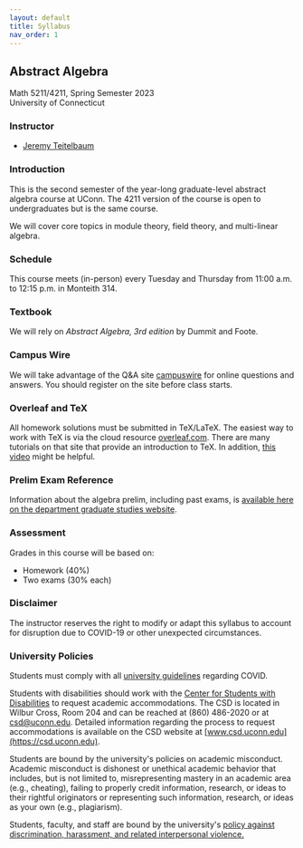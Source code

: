 ```yaml
---
layout: default
title: Syllabus 
nav_order: 1
---
```


## Abstract Algebra

Math 5211/4211, Spring Semester 2023 <br>
University of Connecticut <br>

###  Instructor

- [Jeremy Teitelbaum](https://jeremy9959.net)

### Introduction

This is the second semester of the year-long graduate-level abstract algebra
course at UConn. The 4211 version of the
course is open to undergraduates but is the same course. 

We will cover core topics in module theory, field theory, and multi-linear algebra.
 

### Schedule

This course meets (in-person) every Tuesday and Thursday from 11:00 a.m. to 12:15 p.m. 
in Monteith 314.

### Textbook

We will rely on *Abstract Algebra, 3rd edition* by Dummit and Foote. 

### Campus Wire

We will take advantage of the  Q&A site [campuswire](https://campuswire.com/c/G8BF642ED/feed)
for online questions and answers.  You should register on the site before class starts.

### Overleaf and TeX

All homework solutions must be submitted in TeX/LaTeX.
The easiest way to work with TeX is via the cloud resource [overleaf.com](http://overleaf.com).
There are many tutorials on that site that provide an introduction to TeX.  In addition, 
[this video](https://youtu.be/C9Icf9Wvp7U) might be helpful.

### Prelim Exam Reference

Information about the algebra prelim, including past exams, is [available here on the department graduate studies website](https://math.uconn.edu/degree-programs/graduate/preliminary-exams/).

### Assessment

Grades in this course will be based on:

- Homework (40%)
- Two exams (30% each)

### Disclaimer

The instructor reserves the right to modify or adapt this syllabus to account for disruption due to
COVID-19 or other unexpected circumstances. 

### University Policies

Students must comply with all [university guidelines](https://covid.uconn.edu/campus-guidelines) regarding COVID.  

Students with disabilities should work with the [Center for
Students with Disabilities](https://csd.uconn.edu) to 
 request academic accommodations. The CSD is located in Wilbur Cross, Room 204 and
can be reached at (860) 486-2020 or at csd@uconn.edu.  Detailed
information regarding the process to request accommodations is
available on the CSD website at [www.csd.uconn.edu](https://csd.uconn.edu).  

Students are bound by the university's policies on academic misconduct.
Academic misconduct is dishonest or unethical academic behavior that includes, but is not limited to, misrepresenting mastery in an academic area (e.g., cheating), failing to properly credit information, research, or ideas to their rightful originators or representing such information, research, or ideas as your own (e.g., plagiarism).

Students, faculty, and staff are bound by the university's [policy against discrimination,
harassment, and related interpersonal violence.](https://policy.uconn.edu/2015/12/29/policy-against-discrimination-harassment-and-related-interpersonal-violence/)
